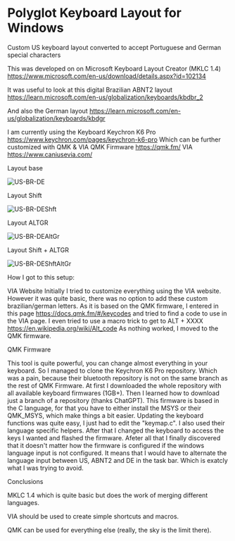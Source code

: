 # Polyglot Keyboard Layout for Windows

Custom US keyboard layout converted to accept Portuguese and German special characters

This was developed on on Microsoft Keyboard Layout Creator (MKLC 1.4) https://www.microsoft.com/en-us/download/details.aspx?id=102134

It was useful to look at this digital Brazilian ABNT2 layout https://learn.microsoft.com/en-us/globalization/keyboards/kbdbr_2

And also the German layout https://learn.microsoft.com/en-us/globalization/keyboards/kbdgr

I am currently using the Keyboard Keychron K6 Pro https://www.keychron.com/pages/keychron-k6-pro
Which can be further customized with QMK & VIA
QMK Firmware https://qmk.fm/
VIA https://www.caniusevia.com/

Layout base

![US-BR-DE](https://user-images.githubusercontent.com/15069239/229187806-0d8ab97b-0b77-48b5-a82b-8f14525c122a.jpg)


Layout Shift

![US-BR-DEShft](https://user-images.githubusercontent.com/15069239/229187934-41299e41-3ed6-4318-872e-fe68c0e4b6fc.jpg)


Layout ALTGR

![US-BR-DEAltGr](https://user-images.githubusercontent.com/15069239/229188048-de15781a-ba96-4156-afd5-a02f38f0b05c.jpg)


Layout Shift + ALTGR

![US-BR-DEShftAltGr](https://user-images.githubusercontent.com/15069239/229188192-72584a1d-2744-475e-8052-2fcdacbfa392.jpg)


How I got to this setup:

VIA Website
Initially I tried to customize everything using the VIA website.
However it was quite basic, there was no option to add these custom brazilian/german letters.
As it is based on the QMK firmware, I entered in this page https://docs.qmk.fm/#/keycodes and tried to find a code to use in the VIA page.
I even tried to use a macro trick to get to ALT + XXXX https://en.wikipedia.org/wiki/Alt_code 
As nothing worked, I moved to the QMK firmware.

QMK Firmware

This tool is quite powerful, you can change almost everything in your keyboard.
So I managed to clone the Keychron K6 Pro repository. Which was a pain, because their bluetooth repository is not on the same branch as the rest of QMK Firmware.
At first I downloaded the whole repository with all available keyboard firmwares (1GB+). Then I learned how to download just a branch of a repository (thanks ChatGPT).
This firmware is based in the C language, for that you have to either install the MSYS or their QMK_MSYS, which make things a bit easier.
Updating the keyboard functions was quite easy, I just had to edit the "keymap.c". I also used their language specific helpers.
After that I changed the keyboard to access the keys I wanted and flashed the firmware.
Afeter all that I finally discovered that it doesn't matter how the firmware is configured if the windows language input is not configured.
It means that I would have to alternate the language input between US, ABNT2 and DE in the task bar. Which is exatcly what I was trying to avoid.

Conclusions

MKLC 1.4 which is quite basic but does the work of merging different languages.

VIA should be used to create simple shortcuts and macros.

QMK can be used for everything else (really, the sky is the limit there).
